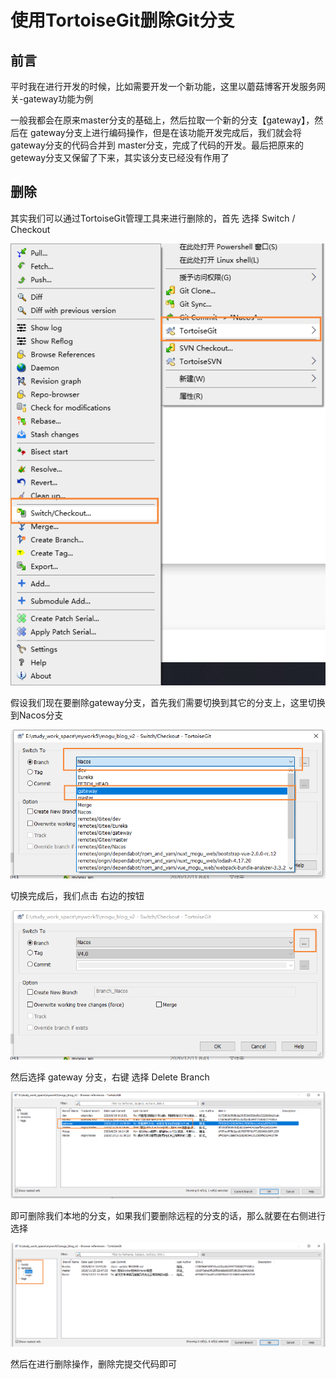 # 使用TortoiseGit删除Git分支

## 前言

平时我在进行开发的时候，比如需要开发一个新功能，这里以蘑菇博客开发服务网关-gateway功能为例

一般我都会在原来master分支的基础上，然后拉取一个新的分支【gateway】，然后在 gateway分支上进行编码操作，但是在该功能开发完成后，我们就会将 gateway分支的代码合并到 master分支，完成了代码的开发。最后把原来的geteway分支又保留了下来，其实该分支已经没有作用了

## 删除

其实我们可以通过TortoiseGit管理工具来进行删除的，首先 选择 Switch / Checkout

![image-20201212111913183](images/image-20201212111913183.png)

假设我们现在要删除gateway分支，首先我们需要切换到其它的分支上，这里切换到Nacos分支

![image-20201212112048316](images/image-20201212112048316.png)

切换完成后，我们点击 右边的按钮

![image-20201212112101603](images/image-20201212112101603.png)

然后选择 gateway 分支，右键 选择 Delete Branch

![image-20201212112140237](images/image-20201212112140237.png)

即可删除我们本地的分支，如果我们要删除远程的分支的话，那么就要在右侧进行选择

![image-20201212112728070](images/image-20201212112728070.png)

然后在进行删除操作，删除完提交代码即可